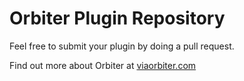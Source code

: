 # Orbiter Plugin Repository

Feel free to submit your plugin by doing a pull request.

Find out more about Orbiter at [viaorbiter.com](http://viaorbiter.com/)
